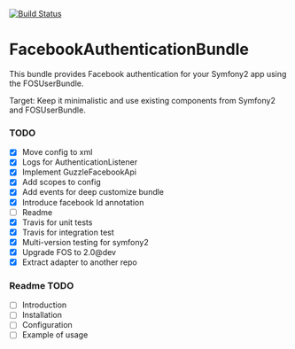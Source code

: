 [![Build Status](https://travis-ci.org/Lucaszz/FacebookAuthenticationBundle.svg)](https://travis-ci.org/Lucaszz/FacebookAuthenticationBundle)

FacebookAuthenticationBundle
======

This bundle provides Facebook authentication for your Symfony2 app using the FOSUserBundle.

Target: Keep it minimalistic and use existing components from Symfony2 and FOSUserBundle.

### TODO
- [x] Move config to xml
- [x] Logs for AuthenticationListener
- [x] Implement GuzzleFacebookApi
- [x] Add scopes to config
- [x] Add events for deep customize bundle
- [x] Introduce facebook Id annotation
- [ ] Readme
- [x] Travis for unit tests
- [x] Travis for integration test
- [x] Multi-version testing for symfony2
- [x] Upgrade FOS to 2.0@dev
- [x] Extract adapter to another repo

### Readme TODO
- [ ] Introduction
- [ ] Installation
- [ ] Configuration
- [ ] Example of usage